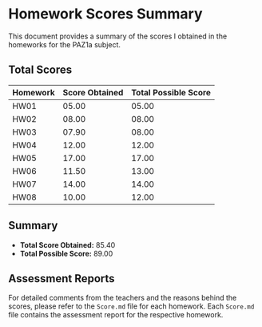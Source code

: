 # Homework Scores Summary

This document provides a summary of the scores I obtained in the homeworks for the PAZ1a subject.

## Total Scores

| Homework | Score Obtained | Total Possible Score |
|----------|----------------|----------------------|
| HW01     | 05.00          | 05.00                |
| HW02     | 08.00          | 08.00                |
| HW03     | 07.90          | 08.00                |
| HW04     | 12.00          | 12.00                |
| HW05     | 17.00          | 17.00                |
| HW06     | 11.50          | 13.00                |
| HW07     | 14.00          | 14.00                |
| HW08     | 10.00          | 12.00                |

## Summary

- **Total Score Obtained:** 85.40
- **Total Possible Score:** 89.00

## Assessment Reports

For detailed comments from the teachers and the reasons behind the scores, please refer to the `Score.md` file for each homework. Each `Score.md` file contains the assessment report for the respective homework.